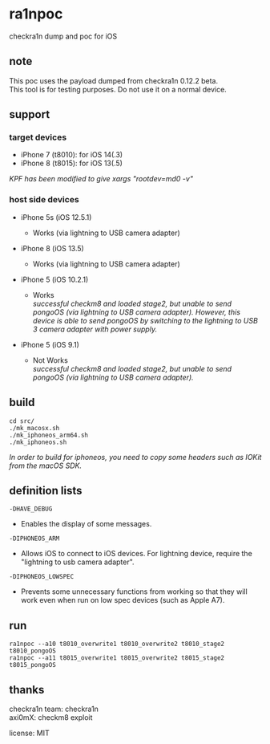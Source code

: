 # ra1npoc  
checkra1n dump and poc for iOS  

## note  
This poc uses the payload dumped from checkra1n 0.12.2 beta.  
This tool is for testing purposes. Do not use it on a normal device.  


## support  
### target devices  
- iPhone 7 (t8010): for iOS 14(.3)  
- iPhone 8 (t8015): for iOS 13(.5)  

*KPF has been modified to give xargs "rootdev=md0 -v"*  

### host side devices  
- iPhone 5s (iOS 12.5.1)  
    - Works (via lightning to USB camera adapter)  

- iPhone 8 (iOS 13.5)
    - Works (via lightning to USB camera adapter)  
    
- iPhone 5 (iOS 10.2.1)  
    - Works  
    *successful checkm8 and loaded stage2, but unable to send pongoOS (via lightning to USB camera adapter). However, this device is able to send pongoOS by switching to the lightning to USB 3 camera adapter with power supply.*  

- iPhone 5 (iOS 9.1)  
    - Not Works  
    *successful checkm8 and loaded stage2, but unable to send pongoOS (via lightning to USB camera adapter).*  


## build  
```
cd src/  
./mk_macosx.sh  
./mk_iphoneos_arm64.sh  
./mk_iphoneos.sh  
```
*In order to build for iphoneos, you need to copy some headers such as IOKit from the macOS SDK.*  


## definition lists  
`-DHAVE_DEBUG`  
- Enables the display of some messages.  
    
`-DIPHONEOS_ARM`  
- Allows iOS to connect to iOS devices. For lightning device, require the "lightning to usb camera adapter".  
    
`-DIPHONEOS_LOWSPEC`  
- Prevents some unnecessary functions from working so that they will work even when run on low spec devices (such as Apple A7).  


## run  
```
ra1npoc --a10 t8010_overwrite1 t8010_overwrite2 t8010_stage2 t8010_pongoOS  
ra1npoc --a11 t8015_overwrite1 t8015_overwrite2 t8015_stage2 t8015_pongoOS  
```


## thanks  
checkra1n team: checkra1n  
axi0mX: checkm8 exploit  


license: MIT  
